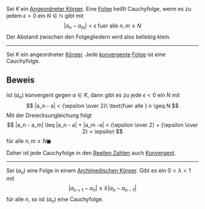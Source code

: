 Sei $K$ ein [Angeordneter Körper](Angeordneter%20Körper.md). Eine [Folge](Folgen.md) heißt Cauchyfolge, wenn es zu jedem $\epsilon > 0$ ein $N \in \mathbb N$ gibt mit 
$$
|a_n - a_m| < \epsilon\ \text{fuer alle } n,m \geq N
$$
Der Abstand zwischen den Folgegliedern wird also beliebig klein.

---

Sei $K$ ein angeordneter [Körper](Körper.md). Jede [konvergente](Konvergenz.md) [Folge](Folgen.md) ist eine Cauchyfolge.

## Beweis
Ist $(a_n)$ konvergent gegen $a\in K$, dann gibt es zu jede $\epsilon < 0$ ein $N$ mit 
 $$
 |a_n - a| < {\epsilon \over 2}\ \text{fuer alle } n \geq N
 $$
Mit der Dreiecksungleichung folgt
$$
 |a_n - a_m| \leq |a_n - a| + |a_m -a| < {\epsilon \over  2} + {\epsilon \over 2} = \epsilon
$$
für alle $n, m \geq N \blacksquare$

Daher ist jede Cauchyfolge in den [Reellen Zahlen](Reelle%20Zahlen.md) auch [Konvergent](Konvergenz.md).

---

Sei $(a_n)$ eine Folge in einem [Archimedischen Körper](Mathe/Archimedischer%20Körper). Gibt es ein $0 < \lambda < 1$ mit $$|a_{n+1} - a_n| \leq \lambda|a_n -a_{n-1}|$$
für alle $n$, so ist $(a_n)$ eine Cauchyfolge.
